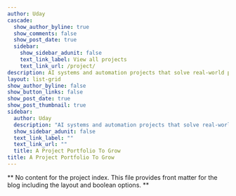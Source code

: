 ```yaml
---
author: Uday
cascade:
  show_author_byline: true
  show_comments: false
  show_post_date: true
  sidebar:
    show_sidebar_adunit: false
    text_link_label: View all projects
    text_link_url: /project/
description: AI systems and automation projects that solve real-world problems 🏗️
layout: list-grid
show_author_byline: false
show_button_links: false
show_post_date: true
show_post_thumbnail: true
sidebar:
  author: Uday
  description: "AI systems and automation projects that solve real-world problems 🏗️"
  show_sidebar_adunit: false
  text_link_label: ""
  text_link_url: ""
  title: A Project Portfolio To Grow
title: A Project Portfolio To Grow
---
```


** No content for the project index. This file provides front matter for the blog including the layout and boolean options. **